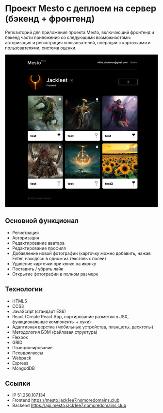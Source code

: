 # Проект Mesto с деплоем на сервер (бэкенд + фронтенд)

Репозиторий для приложения проекта Mesto, включающий фронтенд и бэкенд части приложения со следующими возможностями: авторизация и регистрация пользователей, операции с карточками и пользователями, система оценки.

![Изображение сайта](https://github.com/Jack1ee7/react-mesto-api-full/blob/main/frontend/src/images/mesto.jack1ee7.nomoredomains.club_.png)

## Основной функционал

+ Регистрация
+ Авторизация
+ Редактирование аватара
+ Редактирование профиля
+ Добавление новой фотографии (карточку можно добавить, нажав Enter, находясь в одном из текстовых полей)
+ Удаление карточки при клике на иконку
+ Поставить / убрать лайк
+ Открытие фотографии в полном размере

## Технологии

+ HTML5
+ CCS3
+ JavaScript (стандарт ES6)
+ React (Create React App, портирование разметки в JSX, функциональные компоненты + хуки)
+ Адаптивная верстка (мобильные устройства, планшеты, десктопы)
+ Методология БЭМ (файловая структура)
+ Flexbox
+ GRID
+ Позиционирование
+ Псевдоклассы
+ Webpack
+ Express
+ MongodDB

## Ссылки

* IP 51.250.107.134
* Frontend https://mesto.jack1ee7.nomoredomains.club
* Backend https://api.mesto.jack1ee7.nomoredomains.club
